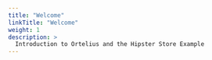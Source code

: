 ```yaml
---
title: "Welcome"
linkTitle: "Welcome"
weight: 1
description: >
  Introduction to Ortelius and the Hipster Store Example
---
```

